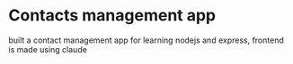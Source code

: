 # Contacts management app
built a contact management app for learning nodejs and express, frontend is made using claude
